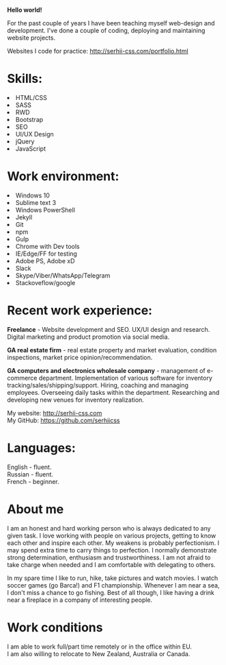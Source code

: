 <b>Hello world!</b>

For the past couple of years I have been teaching myself web-design and development. I've done a couple of coding, deploying and maintaining website projects.

Websites I code for practice: 
http://serhii-css.com/portfolio.html

# Skills:

<li>HTML/CSS</li>
<li>SASS</li>
<li>RWD</li>
<li>Bootstrap</li>
<li>SEO</li>
<li>UI/UX Design</li>
<li>jQuery</li>
<li>JavaScript</li>


# Work environment:

<li>Windows 10</li>
<li>Sublime text 3</li>
<li>Windows PowerShell</li>
<li>Jekyll</li>
<li>Git</li>
<li>npm</li>
<li>Gulp</li>
<li>Chrome with Dev tools</li>
<li>IE/Edge/FF for testing</li>
<li>Adobe PS, Adobe xD</li>
<li>Slack</li>
<li>Skype/Viber/WhatsApp/Telegram</li>
<li>Stackoveflow/google</li>


# Recent work experience:

<b>Freelance</b> - Website development and SEO. UX/UI design and research. Digital marketing and product promotion via social media.

<b>GA real estate firm</b> - real estate property and market evaluation, condition inspections, market price opinion/recommendation.

<b>GA computers and electronics wholesale company</b> - management of e-commerce department. Implementation of various software for inventory tracking/sales/shipping/support. Hiring, coaching and managing employees. Overseeing daily tasks within the department. Researching and developing new venues for inventory realization.

My website: http://serhii-css.com
<br>
My GitHub: https://github.com/serhiicss

# Languages:
English - fluent.  
Russian - fluent.  
French -  beginner.

# About me
I am an honest and hard working person who is always dedicated to any given task. I love working with people on various projects, getting to know each other and inspire each other. My weakens is probably perfectionism. I may spend extra time to carry things to perfection. I normally demonstrate strong determination, enthusiasm and trustworthiness. I am not afraid to take charge when needed and I am comfortable with delegating to others.

In my spare time I like to run, hike, take pictures and watch movies. I watch soccer games (go Barca!) and F1 championship. Whenever I am near a sea, I don't miss a chance to go fishing. Best of all though, I like having a drink near a fireplace in a company of interesting people.

# Work conditions

I am able to work full/part time remotely or in the office within EU.   
I am also willing to relocate to New Zealand, Australia or Canada.

